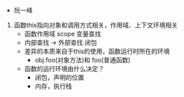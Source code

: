 - 阮一峰
1. 函数this指向对象和调用方式相关，作用域、上下文环境相关
    - 函数作用域 scope 变量查找
    - 内部查找 -> 外部查找 闭包
    - 差异的本质来自于this的使用，函数运行时所在的环境
        - obj.foo(对象方法)和 foo(普通函数)
    - 函数的运行环境由什么决定？
        - 闭包，声明的位置
        - 内存，执行栈